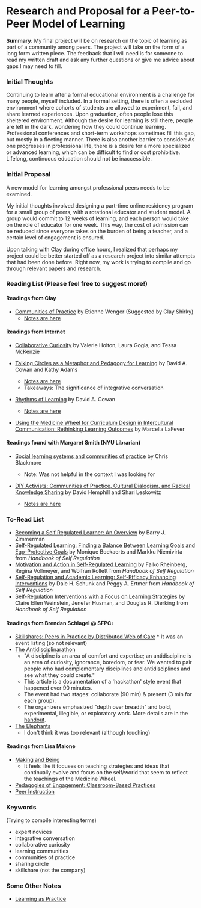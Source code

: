 # Research and Proposal for a Peer-to-Peer Model of Learning

**Summary**: My final project will be on research on the topic of learning as part of a community among peers. The project will take on the form of a long form written piece. The feedback that I will need is for someone to read my written draft and ask any further questions or give me advice about gaps I may need to fill. 

### Initial Thoughts

Continuing to learn after a formal educational environment is a challenge for many people, myself included. In a formal setting, there is often a secluded environment where cohorts of students are allowed to experiment, fail, and share learned experiences. Upon graduation, often people lose this sheltered environment. Although the desire for learning is still there, people are left in the dark, wondering how they could continue learning. Professional conferences and short-term workshops sometimes fill this gap, but mostly in a fleeting manner. There is also another barrier to consider: As one progresses in professional life, there is a desire for a more specialized or advanced learning, which can be difficult to find or cost prohibitive. Lifelong, continuous education should not be inaccessible.

### Initial Proposal

A new model for learning amongst professional peers needs to be examined. 

My initial thoughts involved designing a part-time online residency program for a small group of peers, with a rotational educator and student model. A group would commit to 12 weeks of learning, and each person would take on the role of educator for one week. This way, the cost of admission can be reduced since everyone takes on the burden of being a teacher, and a certain level of engagement is ensured. 

Upon talking with Clay during office hours, I realized that perhaps my project could be better started off as a research project into similar attempts that had been done before. Right now, my work is trying to compile and go through relevant papers and research.

### Reading List (Please feel free to suggest more!)

#### Readings from Clay
* [Communities of Practice](https://scholarsbank.uoregon.edu/xmlui/bitstream/handle/1794/11736/A%20brief%20introduction%20to%20CoP.pdf?sequence=1&isAllowed=y) by Etienne Wenger (Suggested by Clay Shirky)
	* [Notes are here](readingnotes/Communities_of_practice.md)

#### Readings from Internet

* [Collaborative Curiosity](https://public.imaginingamerica.org/blog/article/collaborative-curiosity-a-connected-learning-course-on-community-engaged-research/) by Valerie Holton, Laura Gogia, and Tessa McKenzie

* [Talking Circles as a Metaphor and Pedagogy for Learning](https://www.leadershipeducators.org/Resources/Documents/Conferences/Lexington/cowan_and_adams_talking_circle.pdf) by David A. Cowan and Kathy Adams
	* [Notes are here](readingnotes/Talking_Circles.md)
	* Takeaways: The significance of integrative conversation

* [Rhythms of Learning](assets/RhythmsofLearning.pdf) by David A. Cowan
	* [Notes are here](readingnotes/Talking_Circles.md)

* [Using the Medicine Wheel for Curriculum Design in Intercultural Communication: Rethinking Learning Outcomes](assets/Using-the-Medicine-Wheel-for-Curriculum-Design-in-Intercultural-Communication.pdf) by Marcella LaFever

#### Readings found with Margaret Smith (NYU Librarian)

* [Social learning systems and communities of practice](https://bobcat.library.nyu.edu/primo-explore/fulldisplay?docid=nyu_aleph004362229&vid=NYU&search_scope=all&tab=all&lang=en_US&context=L) by Chris Blackmore
	* Note: Was not helpful in the context I was looking for

* [DIY Activists: Communities of Practice, Cultural Dialogism, and Radical Knowledge Sharing](http://web.a.ebscohost.com.proxy.library.nyu.edu/ehost/detail/detail?vid=0&sid=8d064d6d-7c75-49a4-9eab-87020288e612%40sessionmgr4008&bdata=JnNpdGU9ZWhvc3QtbGl2ZQ%3d%3d#AN=EJ995824&db=eric) by David Hemphill and Shari Leskowitz
	* [Notes are here](readingnotes/DIY_Activists.md)

### To-Read List

* [Becoming a Self Regulated Learner: An Overview](https://doi.org/10.1207/s15430421tip4102_2) by Barry J. Zimmerman
* [Self-Regulated Learning: Finding a Balance Between Learning Goals and Ego-Protective Goals](assets/3-s2.0-B9780121098902500421-main.pdf) by Monique Boekaerts and Markku Niemivirta from *Handbook of Self Regulation*
* [Motivation and Action in Self-Regulated Learning](assets/3-s2.0-B9780121098902500445-main.pdf) by Falko Rheinberg, Regina Vollmeyer, and Wolfran Rollett from *Handbook of Self Regulation*
* [Self-Regulation and Academic Learning: Self-Efficacy Enhancing Interventions](assets/3-s2.0-B9780121098902500482-main.pdf) by Dale H. Schunk and Peggy A. Ertmer from *Handbook of Self Regulation*
* [Self-Regulation Interventions with a Focus on Learning Strategies](assets/3-s2.0-B9780121098902500512-main.pdf) by Claire Ellen Weinstein, Jenefer Husman, and Douglas R. Dierking from *Handbook of Self Regulation*

#### Readings from Brendan Schlagel @ SFPC:

* [Skillshares: Peers in Practice by Distributed Web of Care](https://dwc-tchoi8.hashbase.io/posts/skillshares/)
		* It was an event listing (so not relevant)
* [The Antidisciplinarathon](https://hypotext.co/antidisciplinarathon)
	* "A discipline is an area of comfort and expertise; an antidiscipline is an area of curiosity, ignorance, boredom, or fear. We wanted to pair people who had complementary disciplines and antidisciplines and see what they could create."
	* This article is a documentation of a 'hackathon' style event that happened over 90 minutes. 
	* The event had two stages: collaborate (90 min) & present (3 min for each group).
	* The organizers emphasized "depth over breadth" and bold, experimental, illegible, or exploratory work. More details are in the [handout](http://hypotext.co/resources/antidisciplinarathon_handout.pdf).
* [The Elephants](https://medium.com/things-ive-written/the-elephants-182870501589#.c9hu0lean)
	* I don't think it was too relevant (although touching)
	
#### Readings from Lisa Maione
* [Making and Being](https://makingandbeing.com/)
	* It feels like it focuses on teaching strategies and ideas that continually evolve and focus on the self/world that seem to reflect the teachings of the Medicine Wheel. 
* [Pedagogies of Engagement: Classroom-Based Practices](http://personal.cege.umn.edu/~smith/docs/Smith-Pedagogies_of_Engagement.pdf)
* [Peer Instruction](https://mazur.harvard.edu/research-areas/peer-instruction)


### Keywords 
(Trying to compile interesting terms)

* expert novices
* integrative conversation
* collaborative curiosity
* learning communities
* communities of practice
* sharing circle
* skillshare (not the company)

### Some Other Notes

* [Learning as Practice](readingnotes/Learning_as_Practice.md)